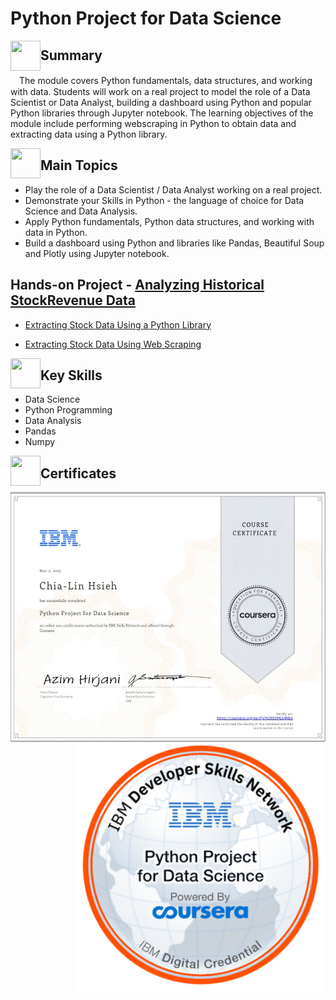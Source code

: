 # Python Project for Data Science


<a href="url"><img src="https://user-images.githubusercontent.com/93101704/223903588-fd196e4b-c840-495a-9207-b79ca5874349.png" align="left" height="48" width="48" ></a>
## Summary
 　The module covers Python fundamentals, data structures, and working with data. Students will work on a real project to model the role of a Data Scientist or Data Analyst, building a dashboard using Python and popular Python libraries through Jupyter notebook. The learning objectives of the module include performing webscraping in Python to obtain data and extracting data using a Python library.
  
<a href="url"><img src="https://user-images.githubusercontent.com/93101704/222638742-f320726e-c9e3-4d19-a293-73edda6c7932.png" align="left" height="48" width="48" ></a>
##  Main Topics 
  * Play the role of a Data Scientist / Data Analyst working on a real project.
  * Demonstrate your Skills in Python - the language of choice for Data Science and Data Analysis. 
  * Apply Python fundamentals, Python data structures, and working with data in Python.
  * Build a dashboard using Python and libraries like Pandas, Beautiful Soup and Plotly using Jupyter notebook.
 
##  Hands-on Project - [Analyzing Historical StockRevenue Data](https://github.com/ChiaLinz/IBM_Data_Science_Professional_Certificate/blob/main/05.%20%20Python%20Project%20for%20Data%20Science/Project_Analyzing%20Historical%20StockRevenue%20Data%20and%20Building%20a%20Dashboard.ipynb)

 * [Extracting Stock Data Using a Python Library](https://github.com/ChiaLinz/IBM_Data_Science_Professional_Certificate/blob/main/05.%20%20Python%20Project%20for%20Data%20Science/01.%20Extracting%20Stock%20Data%20Using%20a%20Python%20Library.ipynb)
     
 * [Extracting Stock Data Using Web Scraping](https://github.com/ChiaLinz/IBM_Data_Science_Professional_Certificate/blob/main/05.%20%20Python%20Project%20for%20Data%20Science/02.%20Extracting%20Stock%20Data%20Using%20Web%20Scraping.ipynb)    
 
 <a href="url"><img src="https://user-images.githubusercontent.com/93101704/222638910-af998087-8417-4102-be5b-6cf3c0945f51.png" align="left" height="48" width="48" ></a>
##  Key Skills 
  * Data Science
  * Python Programming
  * Data Analysis
  * Pandas
  * Numpy
   
<a href="url"><img src="https://user-images.githubusercontent.com/93101704/222639172-776dc817-d4a7-438b-bc7b-3b29c5d61f3a.png" align="left" height="48" width="48" ></a>   
 ##  Certificates 
 
   
  <a href="https://www.coursera.org/account/accomplishments/verify/H39U5PGS4KB4"><img src="https://github.com/ChiaLinz/IBM_Data_Science_Professional_Certificate/blob/main/05.%20%20Python%20Project%20for%20Data%20Science/IBM%20Certificate%2005%20Python%20Project%20for%20Data%20Science.JPG" align="left" height="400" ></a>
  
   <a href="https://www.credly.com/badges/e91ad5b0-9a61-4c69-9d9e-f667d63c821d/public_url"><img src="https://github.com/ChiaLinz/IBM_Data_Science_Professional_Certificate/blob/main/05.%20%20Python%20Project%20for%20Data%20Science/IBM%20Bedge%2005%20Python%20Project%20for%20Data%20Science.png" align="right" height="400" ></a>   

